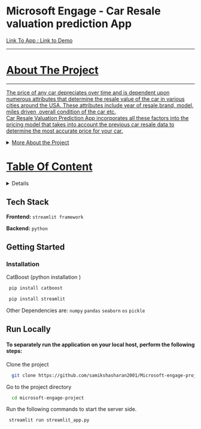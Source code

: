 # Microsoft Engage - Car Resale valuation prediction App
<a href="https://share.streamlit.io/samikshasharan2001/microsoft-engage-project/main"> Link To App : <a href="https://www.youtube.com/watch?v=lVmN0fCsq7Q&ab_channel=SamikshaSharan"> Link to Demo

---
 # About The Project
 ---
  The price of any car depreciates over time and is dependent upon  numerous attributes that determine the resale value of the car in  various cities around the USA. These attributes include year of resale,brand, model, miles driven ,overall condition of the car etc. <br>
  Car Resale Valuation Prediction App incorporates all these factors into the pricing model that takes into account the  previous car resale data to determine the most accurate price for your car.
 <details>
<summary> More About the Project </summary>
Car Resale Valuation Prediction App is Macchine Learning Model that uses the concepts of pattern recognition, as well as other forms of predictive algorithms, to make judgments on incoming data.
</details>
  

 # Table Of Content
<details>
<summary>Table Of Contents</summary>
<ul><li><a href="https://github.com/samikshasharan2001/Microsoft-engage-project/edit/main/README.md#about-the-project">About The Project</a></li>
<li><a href="https://github.com/samikshasharan2001/Microsoft-engage-project/edit/main/README.md#tech-stack">Tech Stack</a></li>
 <li><a href="https://github.com/samikshasharan2001/Microsoft-engage-project/edit/main/README.md#getting-started">Getting Started</a></li>
 <li><a href="https://github.com/samikshasharan2001/Microsoft-engage-project/edit/main/README.md#run-locally">Run Locally</a></li></ul>
</details>
  
  
  ## Tech Stack

**Frontend:** `streamlit framework`
 
**Backend:** `python` 
 
 ## Getting Started
### Installation

CatBoost (python installation )


```bash
 pip install catboost
```
 ```bash
  pip install streamlit
```
 Other Dependencies are: `numpy` `pandas` `seaborn` `os` `pickle`
 
 
## Run Locally
#### To separately run the  application on your local host, perform the following steps:

Clone the project

```bash
  git clone https://github.com/samikshasharan2001/Microsoft-engage-project.git
```

Go to the project directory

```bash
  cd microsoft-engage-project
```
Run the following commands to start the server side.
```bash
 streamlit run streamlit_app.py
```
 
 
 


  



